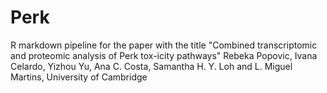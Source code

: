 # Perk
R markdown pipeline for the paper with the title "Combined transcriptomic and proteomic analysis of Perk tox-icity pathways"
Rebeka Popovic, Ivana Celardo, Yizhou Yu, Ana C. Costa, Samantha H. Y. Loh and L. Miguel Martins, University of Cambridge
